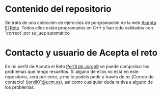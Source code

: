 # Contenido del repositorio
Se trata de una colección de ejercicios de porgramación de la web [Acepta El Reto](https://www.aceptaelreto.com/).
Todos ellos están programados en C++ y han sido validados con 'correct' por su juez automático

# Contacto y usuario de Acepta el reto
En mi perfil de Acepta el Reto [Perfil de Jorge9](https://www.aceptaelreto.com/user/profile.php?id=4260) se puede comprobar los problemas que tengo resueltos. Si alguno de ellos no está en este repositorio, será por error, y me lo podeís pedir a través de mi [Correo de contacto] (jorvil01@ucm.es), así como cualquier duda raltiva a alguno de los problemas.
